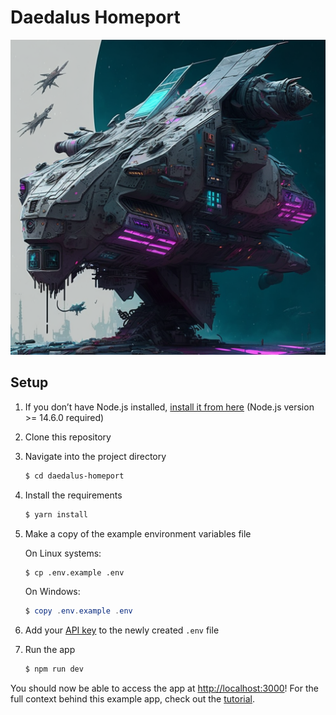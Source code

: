 # Daedalus Homeport

![Daedalus Homeport](public/daedalus.png)

## Setup

1. If you don’t have Node.js installed, [install it from here](https://nodejs.org/en/) (Node.js version >= 14.6.0
   required)

2. Clone this repository

3. Navigate into the project directory

   ```bash
   $ cd daedalus-homeport
   ```

4. Install the requirements

   ```bash
   $ yarn install
   ```

5. Make a copy of the example environment variables file

   On Linux systems:

   ```bash
   $ cp .env.example .env
   ```

   On Windows:

   ```powershell
   $ copy .env.example .env
   ```

6. Add your [API key](https://beta.openai.com/account/api-keys) to the newly created `.env` file

7. Run the app

   ```bash
   $ npm run dev
   ```

You should now be able to access the app at <http://localhost:3000>! For the full context behind
this example app, check out the [tutorial](https://beta.openai.com/docs/quickstart).
